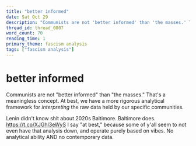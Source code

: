 ```yaml
---
title: "better informed"
date: Sat Oct 29
description: "Communists are not 'better informed' than 'the masses.' That's a meaningless concept."
thread_id: thread_0807
word_count: 70
reading_time: 1
primary_theme: fascism analysis
tags: ["fascism analysis"]
---
```


# better informed

Communists are not "better informed" than "the masses." That's a meaningless concept. At best, we have a more rigorous analytical framework for *interpreting* the raw data held by our specific communities.

Lenin didn't know shit about 2020s Baltimore. Baltimore does. https://t.co/XJGhl3eWyS I say "at best," because some of y'all seem to not even have that analysis down, and operate purely based on vibes. No analytical ability AND no contemporary data.